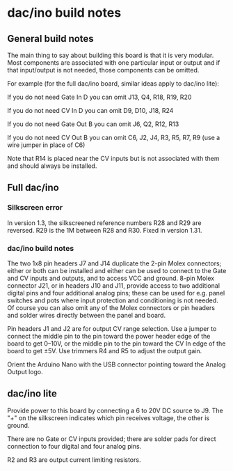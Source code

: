 # dac/ino build notes

## General build notes
The main thing to say about building this board is that it is very modular. Most components are associated with one particular input or output and if that input/output is not needed, those components can be omitted.

For example (for the full dac/ino board, similar ideas apply to dac/ino lite):

If you do not need Gate In D you can omit J13, Q4, R18, R19, R20

If you do not need CV In D you can omit D9, D10, J18, R24

If you do not need Gate Out B you can omit J6, Q2, R12, R13

If you do not need CV Out B you can omit C6, J2, J4, R3, R5, R7, R9 (use a wire jumper in place of C6)

Note that R14 is placed near the CV inputs but is not associated with them and should always be installed.

## Full dac/ino

### Silkscreen error
In version 1.3, the silkscreened reference numbers R28 and R29 are reversed. R29 is the 1M between R28 and R30. Fixed in version 1.31.

### dac/ino build notes

The two 1x8 pin headers J7 and J14 duplicate the 2-pin Molex connectors; either or both can be installed and either can be used to connect to the Gate and CV inputs and outputs, and to access VCC and ground. 8-pin Molex connector J21, or in headers J10 and J11, provide access to two additional digital pins and four additional analog pins; these can be used for e.g. panel switches and pots where input protection and conditioning is not needed. Of course you can also omit any of the Molex connectors or pin headers and solder wires directly between the panel and board.

Pin headers J1 and J2 are for output CV range selection. Use a jumper to connect the middle pin to the pin toward the power header edge of the board to get 0–10V, or the middle pin to the pin toward the CV In edge of the board to get ±5V. Use trimmers R4 and R5 to adjust the output gain.

Orient the Arduino Nano with the USB connector pointing toward the Analog Output logo.

## dac/ino lite

Provide power to this board by connecting a 6 to 20V DC source to J9. The "+" on the silkscreen indicates which pin receives voltage, the other is ground.

There are no Gate or CV inputs provided; there are solder pads for direct connection to four digital and four analog pins.

R2 and R3 are output current limiting resistors.


